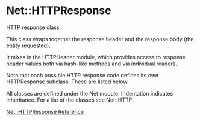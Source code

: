 # Net::HTTPResponse

HTTP response class.

This class wraps together the response header and the response body (the
entity requested).

It mixes in the HTTPHeader module, which provides access to response header
values both via hash-like methods and via individual readers.

Note that each possible HTTP response code defines its own HTTPResponse
subclass.  These are listed below.

All classes are defined under the Net module. Indentation indicates
inheritance.  For a list of the classes see Net::HTTP.

[Net::HTTPResponse Reference](https://ruby-doc.org/stdlib-2.5.0/libdoc/net/http/rdoc/Net::HTTPResponse.html)